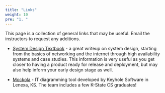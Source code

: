 ```yaml
---
title: "Links"
weight: 10
pre: "1. "
---
```


This page is a collection of general links that may be useful. Email the instructors to request any additions.

* [System Design Textbook](https://github.com/karanpratapsingh/system-design) - a great writeup on system design, starting from the basics of networking and the internet through high availability systems and case studies. This information is very useful as you get closer to having a product ready for release and deployment, but may also help inform your early design stage as well.

* [Mockola](https://mockola.com/) - IT diagramming tool developed by Keyhole Software in Lenexa, KS. The team includes a few K-State CS graduates!